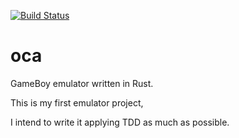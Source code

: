 [![Build Status](https://travis-ci.com/Lisible/oca.svg?branch=master)](https://travis-ci.com/Lisible/oca)

# oca
GameBoy emulator written in Rust.


This is my first emulator project, 

I intend to write it applying TDD as much as possible.


